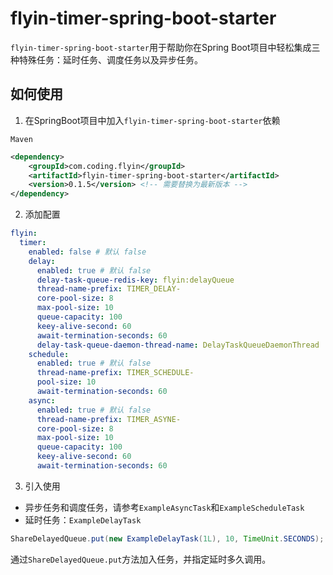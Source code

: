 # flyin-timer-spring-boot-starter

`flyin-timer-spring-boot-starter`用于帮助你在Spring Boot项目中轻松集成三种特殊任务：延时任务、调度任务以及异步任务。

## 如何使用

1. 在SpringBoot项目中加入`flyin-timer-spring-boot-starter`依赖

`Maven`

```xml
<dependency>
    <groupId>com.coding.flyin</groupId>
    <artifactId>flyin-timer-spring-boot-starter</artifactId>
    <version>0.1.5</version> <!-- 需要替换为最新版本 -->
</dependency>
```

2. 添加配置

```yaml
flyin:
  timer:
    enabled: false # 默认 false
    delay:
      enabled: true # 默认 false
      delay-task-queue-redis-key: flyin:delayQueue
      thread-name-prefix: TIMER_DELAY-
      core-pool-size: 8
      max-pool-size: 10
      queue-capacity: 100
      keey-alive-second: 60
      await-termination-seconds: 60
      delay-task-queue-daemon-thread-name: DelayTaskQueueDaemonThread
    schedule:
      enabled: true # 默认 false
      thread-name-prefix: TIMER_SCHEDULE-
      pool-size: 10
      await-termination-seconds: 60
    async:
      enabled: true # 默认 false
      thread-name-prefix: TIMER_ASYNE-
      core-pool-size: 8
      max-pool-size: 10
      queue-capacity: 100
      keey-alive-second: 60
      await-termination-seconds: 60
```

3. 引入使用

- 异步任务和调度任务，请参考`ExampleAsyncTask`和`ExampleScheduleTask`
- 延时任务：`ExampleDelayTask`

```java
ShareDelayedQueue.put(new ExampleDelayTask(1L), 10, TimeUnit.SECONDS);
```

通过`ShareDelayedQueue.put`方法加入任务，并指定延时多久调用。



